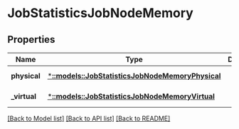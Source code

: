 # JobStatisticsJobNodeMemory

## Properties
Name | Type | Description | Notes
------------ | ------------- | ------------- | -------------
**physical** | [***::models::JobStatisticsJobNodeMemoryPhysical**](JobStatisticsJobNodeMemoryPhysical.md) |  | [default to null]
**_virtual** | [***::models::JobStatisticsJobNodeMemoryVirtual**](JobStatisticsJobNodeMemoryVirtual.md) |  | [default to null]

[[Back to Model list]](../README.md#documentation-for-models) [[Back to API list]](../README.md#documentation-for-api-endpoints) [[Back to README]](../README.md)


